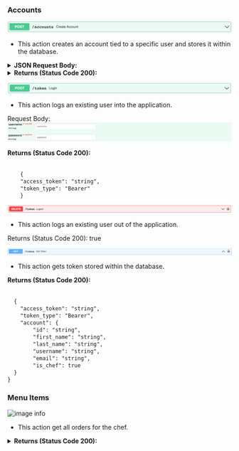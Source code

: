 ### Accounts
![image info](api/createAccount.png)
* This action creates an account tied to a specific user and stores it within the database.

<details>
<summary><strong>JSON Request Body:</strong></summary>
<br>

```
    {
        "first_name": "string",
        "last_name": "string",
        "username": "string",
        "hashed_password": "string",
        "email": "string",
        "is_chef": true
    }
```
</details>

<details>
<summary><strong>Returns (Status Code 200):</strong></summary>
<br>

```
    {
        "access_token": "string",
        "token_type": "Bearer",
        "account": {
            "id": "string",
            "first_name": "string",
            "last_name": "string",
            "username": "string",
            "email": "string",
            "is_chef": true
        }
        }
```
</details>


![image info](api/login.png)
* This action logs an existing user into the application.

Request Body:
![image info](api/requestbody.png)

<summary><strong>Returns (Status Code 200):</strong></summary>
<br>

```
    {
    "access_token": "string",
    "token_type": "Bearer"
    }
```
</details>

![image info](api/logout.png)
* This action logs an existing user out of the application.

Returns (Status Code 200):
true

![image info](api/gettoken.png)
* This action gets token stored within the database.

<summary><strong>Returns (Status Code 200):</strong></summary>
<br>

```
  {
    "access_token": "string",
    "token_type": "Bearer",
    "account": {
        "id": "string",
        "first_name": "string",
        "last_name": "string",
        "username": "string",
        "email": "string",
        "is_chef": true
  }
}
```
</details>


### Menu Items
![image info](https://gyazo.com/c5322901e68320541bb4abf3d48ae10f)
* This action get all orders for the chef.

<details>
<summary><strong>Returns (Status Code 200):</strong></summary>
<br>

```
    [
        {
            "menu_item_id": 8,
            "food_type": "main",
            "name": "egg",
            "price": 12,
            "description": "123",
            "comment": "123",
            "photo": "http://images.bigoven.com/image/upload/v1435854425/perfect-soft-boiled-eggs-f87fbe.jpg",
            "spicy_level": 0,
            "tags": "halal",
            "calories": 123,
            "ingredients": "123",
            "chef_id": 6,
            "status": true
        }
    ]
```
</details>
